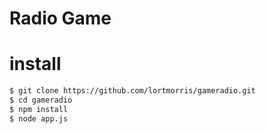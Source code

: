# Radio Game 

# install

```bash
$ git clone https://github.com/lortmorris/gameradio.git
$ cd gameradio
$ npm install
$ node app.js
```

